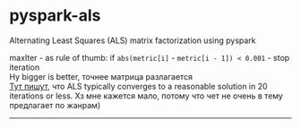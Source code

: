 # pyspark-als
Alternating Least Squares (ALS) matrix factorization using pyspark


maxIter - as rule of thumb: if `abs(metric[i]` - `metric[i - 1]) < 0.001` - stop iteration  
Ну bigger is better, точнее матрица разлагается  
[Тут пишут](https://spark.apache.org/docs/latest/mllib-collaborative-filtering.html), что ALS typically converges to a reasonable solution in 20 iterations or less. Хз мне кажется мало, потому что чет не очень в тему предлагает по жанрам)

---
